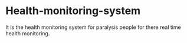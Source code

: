 # Health-monitoring-system
It is the health monitoring system for paralysis people for there real time health monitoring.
